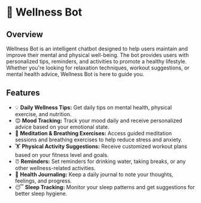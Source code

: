 # 🌱 Wellness Bot

## Overview

Wellness Bot is an intelligent chatbot designed to help users maintain and improve their mental and physical well-being. The bot provides users with personalized tips, reminders, and activities to promote a healthy lifestyle. Whether you're looking for relaxation techniques, workout suggestions, or mental health advice, Wellness Bot is here to guide you.

## Features

- 💡 **Daily Wellness Tips:** Get daily tips on mental health, physical exercise, and nutrition.
- 😊 **Mood Tracking:** Track your mood daily and receive personalized advice based on your emotional state.
- 🧘 **Meditation & Breathing Exercises:** Access guided meditation sessions and breathing exercises to help reduce stress and anxiety.
- 🏋️ **Physical Activity Suggestions:** Receive customized workout plans based on your fitness level and goals.
- ⏰ **Reminders:** Set reminders for drinking water, taking breaks, or any other wellness-related activities.
- 📓 **Health Journaling:** Keep a daily journal to note your thoughts, feelings, and progress.
- 😴 **Sleep Tracking:** Monitor your sleep patterns and get suggestions for better sleep hygiene.
